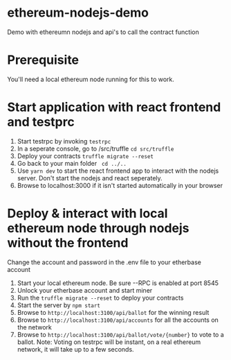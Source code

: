 # ethereum-nodejs-demo
Demo with ethereumn nodejs and api's to call the contract function

# Prerequisite
You'll need a local ethereum node running for this to work.

# Start  application with react frontend and testprc

1. Start testrpc by invoking ```testrpc```
2. In a seperate console, go to /src/truffle ```cd src/truffle```
3. Deploy your contracts ```truffle migrate --reset```
4. Go back to your main folder `` cd ../..`` 
5. Use ``yarn dev`` to start the react frontend app to interact with the nodejs server. Don't start the nodejs and react seperately. 
6. Browse to localhost:3000 if it isn't started automatically in your browser

# Deploy & interact with local ethereum node through nodejs without the frontend
Change the account and password in the .env file to your etherbase account

1. Start your local ethereum node. Be sure --RPC is enabled at port 8545
2. Unlock your etherbase account and start miner
3. Run the ``truffle migrate --reset`` to deploy your contracts
4. Start the server by ``npm start``
5. Browse to ``http://localhost:3100/api/ballot`` for the winning result
6. Browse to ``http://localhost:3100/api/accounts`` for all the accounts on the network
7. Browse to ``http://localhost:3100/api/ballot/vote/{number}`` to vote to a ballot.
Note: Voting on testrpc will be instant, on a real ethereum network, it will take up to a few seconds.
